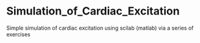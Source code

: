 # Simulation_of_Cardiac_Excitation
Simple simulation of cardiac excitation using scilab (matlab) via a series of exercises
